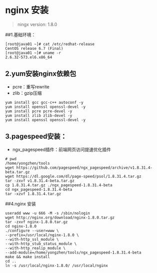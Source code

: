 # nginx 安装

>ningx version: 1.8.0



##1.基础环境：


```
[root@java01 ~]# cat /etc/redhat-release 
CentOS release 6.7 (Final)
[root@java01 ~]# uname -r
2.6.32-573.el6.x86_64
```

## 2.yum安装nginx依赖包

- pcre：重写rewrite
- zlib：gzip压缩

```
yum install gcc gcc-c++ autoconf -y
yum install openssl openssl-devel -y 
yum install pcre pcre-devel -y
yum install zlib zlib-devel -y
yum install openssl openssl-devel -y
```
## 3.pagespeed安装：

- ngx_pagespeed插件：前端网页访问提速优化插件 

``` 
# pwd
/home/yongzhen/tools
wget https://github.com/pagespeed/ngx_pagespeed/archive/v1.8.31.4-beta.tar.gz 
wget https://dl.google.com/dl/page-speed/psol/1.8.31.4.tar.gz 
tar -zxvf v1.8.31.4-beta.tar.gz 
cp 1.8.31.4.tar.gz ./ngx_pagespeed-1.8.31.4-beta 
cd ngx_pagespeed-1.8.31.4-beta 
tar -xzvf 1.8.31.4.tar.gz
```

##4.nginx 安装

```
useradd www -u 666 -M -s /sbin/nologin
wget http://nginx.org/download/nginx-1.8.0.tar.gz 
tar -zxvf nginx-1.8.0.tar.gz 
cd nginx-1.8.0 
./configure --user=www \
--prefix=/usr/local/nginx-1.8.0 \
--with-http_ssl_module \
--with-http_stub_status_module \
--with-http_realip_module \
--add-module=/home/yongzhen/tools/ngx_pagespeed-1.8.31.4-beta
make && make install
cd ..
ln -s /usr/local/nginx-1.8.0/ /usr/local/nginx
```